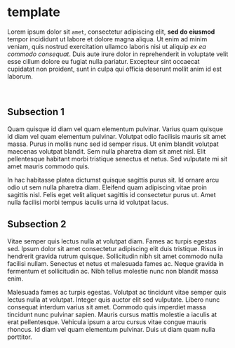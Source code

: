 
# template 

Lorem ipsum dolor sit `amet`, consectetur adipiscing elit, **sed do eiusmod** tempor incididunt ut labore et dolore magna aliqua. Ut enim ad minim veniam, quis nostrud exercitation ullamco laboris nisi ut aliquip *ex ea commodo consequat*. Duis aute irure dolor in reprehenderit in voluptate velit esse cillum dolore eu fugiat nulla pariatur. Excepteur sint occaecat cupidatat non proident, sunt in culpa qui officia deserunt mollit anim id est laborum.

<br>

## Subsection 1 

Quam quisque id diam vel quam elementum pulvinar. Varius quam quisque id diam vel quam elementum pulvinar. Volutpat odio facilisis mauris sit amet massa. Purus in mollis nunc sed id semper risus. Ut enim blandit volutpat maecenas volutpat blandit. Sem nulla pharetra diam sit amet nisl. Elit pellentesque habitant morbi tristique senectus et netus. Sed vulputate mi sit amet mauris commodo quis. 

In hac habitasse platea dictumst quisque sagittis purus sit. Id ornare arcu odio ut sem nulla pharetra diam. Eleifend quam adipiscing vitae proin sagittis nisl. Felis eget velit aliquet sagittis id consectetur purus ut. Amet nulla facilisi morbi tempus iaculis urna id volutpat lacus.


## Subsection 2 

Vitae semper quis lectus nulla at volutpat diam. Fames ac turpis egestas sed. Ipsum dolor sit amet consectetur adipiscing elit duis tristique. Risus in hendrerit gravida rutrum quisque. Sollicitudin nibh sit amet commodo nulla facilisi nullam. Senectus et netus et malesuada fames ac. Neque gravida in fermentum et sollicitudin ac. Nibh tellus molestie nunc non blandit massa enim.

Malesuada fames ac turpis egestas. Volutpat ac tincidunt vitae semper quis lectus nulla at volutpat. Integer quis auctor elit sed vulputate. Libero nunc consequat interdum varius sit amet. Commodo quis imperdiet massa tincidunt nunc pulvinar sapien. Mauris cursus mattis molestie a iaculis at erat pellentesque. Vehicula ipsum a arcu cursus vitae congue mauris rhoncus. Id diam vel quam elementum pulvinar. Duis ut diam quam nulla porttitor.

